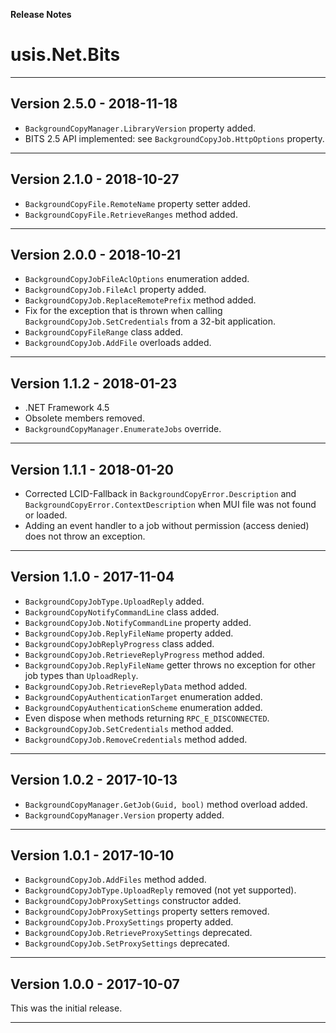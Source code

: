 ﻿**Release Notes**

# usis.Net.Bits

---

## Version 2.5.0 - 2018-11-18

- `BackgroundCopyManager.LibraryVersion` property added.
- BITS 2.5 API implemented: see `BackgroundCopyJob.HttpOptions` property.

---

## Version 2.1.0 - 2018-10-27

- `BackgroundCopyFile.RemoteName` property setter added.
- `BackgroundCopyFile.RetrieveRanges` method added.

---

## Version 2.0.0 - 2018-10-21

- `BackgroundCopyJobFileAclOptions` enumeration added.
- `BackgroundCopyJob.FileAcl` property added.
- `BackgroundCopyJob.ReplaceRemotePrefix` method added.
- Fix for the exception that is thrown when calling `BackgroundCopyJob.SetCredentials` from a 32-bit application.
- `BackgroundCopyFileRange` class added.
- `BackgroundCopyJob.AddFile` overloads added.

---

## Version 1.1.2 - 2018-01-23

- .NET Framework 4.5
- Obsolete members removed.
- `BackgroundCopyManager.EnumerateJobs` override.

---

## Version 1.1.1 - 2018-01-20

- Corrected LCID-Fallback in `BackgroundCopyError.Description` and `BackgroundCopyError.ContextDescription` when MUI file was not found or loaded.
- Adding an event handler to a job without permission (access denied) does not throw an exception.

---

## Version 1.1.0 - 2017-11-04

- `BackgroundCopyJobType.UploadReply` added. 
- `BackgroundCopyNotifyCommandLine` class added.
- `BackgroundCopyJob.NotifyCommandLine` property added.
- `BackgroundCopyJob.ReplyFileName` property added.
- `BackgroundCopyJobReplyProgress` class added.
- `BackgroundCopyJob.RetrieveReplyProgress` method added.
- `BackgroundCopyJob.ReplyFileName` getter throws no exception for other job types than `UploadReply`.
- `BackgroundCopyJob.RetrieveReplyData` method added.
- `BackgroundCopyAuthenticationTarget` enumeration added.
- `BackgroundCopyAuthenticationScheme` enumeration added.
- Even dispose when methods returning `RPC_E_DISCONNECTED`.
- `BackgroundCopyJob.SetCredentials` method added.
- `BackgroundCopyJob.RemoveCredentials` method added.

---

## Version 1.0.2 - 2017-10-13

- `BackgroundCopyManager.GetJob(Guid, bool)` method overload added.
- `BackgroundCopyManager.Version` property added.

---

## Version 1.0.1 - 2017-10-10

- `BackgroundCopyJob.AddFiles` method added.
- `BackgroundCopyJobType.UploadReply` removed (not yet supported).
- `BackgroundCopyJobProxySettings` constructor added.
- `BackgroundCopyJobProxySettings` property setters removed.
- `BackgroundCopyJob.ProxySettings` property added.
- `BackgroundCopyJob.RetrieveProxySettings` deprecated.
- `BackgroundCopyJob.SetProxySettings` deprecated.

---

## Version 1.0.0 - 2017-10-07

This was the initial release.

---
